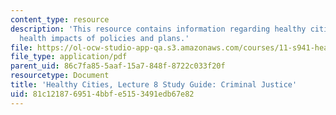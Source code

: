 ```yaml
---
content_type: resource
description: 'This resource contains information regarding healthy cities: Assessing
  health impacts of policies and plans.'
file: https://ol-ocw-studio-app-qa.s3.amazonaws.com/courses/11-s941-healthy-cities-assessing-health-impacts-of-policies-and-plans-spring-2016/81c1218769514bbfe5153491edb67e82_MIT11_S941S16_Class8Guide.pdf
file_type: application/pdf
parent_uid: 86c7fa85-5aaf-15a7-848f-8722c033f20f
resourcetype: Document
title: 'Healthy Cities, Lecture 8 Study Guide: Criminal Justice'
uid: 81c12187-6951-4bbf-e515-3491edb67e82
---
```

